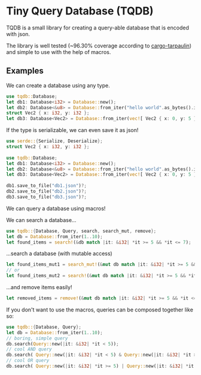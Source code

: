 # Tiny Query Database (TQDB)

TQDB is a small library for creating a query-able database that is encoded with json.

The library is well tested (~96.30% coverage according to [cargo-tarpaulin](https://crates.io/crates/cargo-tarpaulin)) 
and simple to use with the help of macros.

## Examples

We can create a database using any type.
```rust
use tqdb::Database;
let db1: Database<i32> = Database::new();
let db2: Database<&u8> = Database::from_iter("hello world".as_bytes().into_iter());
struct Vec2 { x: i32, y: i32 };
let db3: Database<Vec2> = Database::from_iter(vec![ Vec2 { x: 0, y: 5 }, Vec2 { x: 100, y: 50 } ]);
```

If the type is serializable, we can even save it as json!
```rust
use serde::{Serialize, Deserialize};
struct Vec2 { x: i32, y: i32 };
 
use tqdb::Database;
let db1: Database<i32> = Database::new();
let db2: Database<&u8> = Database::from_iter("hello world".as_bytes().into_iter());
let db3: Database<Vec2> = Database::from_iter(vec![ Vec2 { x: 0, y: 5 }, Vec2 { x: 100, y: 50 } ]);
 
db1.save_to_file("db1.json")?;
db2.save_to_file("db2.json")?;
db3.save_to_file("db3.json")?;
```

We can query a database using macros!

We can search a database...
```rust
use tqdb::{Database, Query, search, search_mut, remove};
let db = Database::from_iter(1..10);
let found_items = search!(&db match |it: &i32| *it >= 5 && *it <= 7);
```
...search a database (with mutable access)
```rust
let found_items_mut1 = search_mut!(&mut db match |it: &i32| *it >= 5 && *it <= 7);
// or
let found_items_mut2 = search!(&mut db match |it: &i32| *it >= 5 && *it <= 7);
```
...and remove items easily!
```rust
let removed_items = remove!(&mut db match |it: &i32| *it >= 5 && *it <= 7);
```
If you don't want to use the macros, queries can be composed together like so:
```rust
use tqdb::{Database, Query};
let db = Database::from_iter(1..10);
// boring, simple query
db.search(Query::new(|it: &i32| *it < 5));
// cool AND query
db.search( Query::new(|it: &i32| *it < 5) & Query::new(|it: &i32| *it > 2) );
// cool OR query
db.search( Query::new(|it: &i32| *it >= 5) | Query::new(|it: &i32| *it <= 2) );
```
